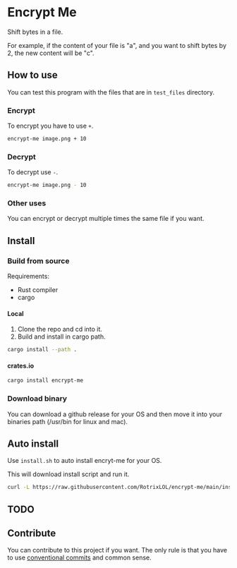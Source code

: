 # Encrypt Me

Shift bytes in a file.

For example, if the content of your file is "a", and you want to shift bytes by 2, the new content will be "c".

## How to use

You can test this program with the files that are in `test_files` directory.

### Encrypt

To encrypt you have to use `+`.

```sh
encrypt-me image.png + 10
```

### Decrypt

To decrypt use `-`.

```sh
encrypt-me image.png - 10
```

### Other uses

You can encrypt or decrypt multiple times the same file if you want.

## Install

### Build from source

Requirements:

- Rust compiler
- cargo

#### Local

1. Clone the repo and cd into it.
2. Build and install in cargo path.

```sh
cargo install --path .
```

#### crates.io

```sh
cargo install encrypt-me
```

### Download binary

You can download a github release for your OS and then move it into your binaries path (/usr/bin for linux and mac).

## Auto install

Use `install.sh` to auto install encryt-me for your OS.

This will download install script and run it.

```sh
curl -L https://raw.githubusercontent.com/RotrixLOL/encrypt-me/main/install.sh | sh
```

## TODO

## Contribute

You can contribute to this project if you want. The only rule is that you have to use [conventional commits](https://conventionalcommits.org) and common sense.
